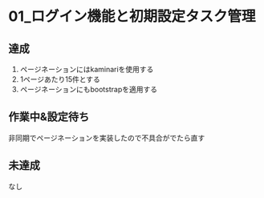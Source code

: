 # 01_ログイン機能と初期設定タスク管理

## 達成

1. ページネーションにはkaminariを使用する
2. 1ページあたり15件とする
3. ページネーションにもbootstrapを適用する


## 作業中&設定待ち
非同期でページネーションを実装したので不具合がでたら直す

## 未達成
なし

